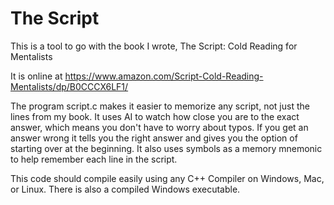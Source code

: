 # The Script

This is a tool to go with the book I wrote, The Script: Cold Reading for Mentalists

It is online at
https://www.amazon.com/Script-Cold-Reading-Mentalists/dp/B0CCCX6LF1/

The program script.c makes it easier to memorize any script, not just the lines from my book.  It uses AI to watch how close you are to the exact answer, which means you don't have to worry about typos.  If you get an answer wrong it tells you the right answer and gives you the option of starting over at the beginning. It also uses symbols as a memory mnemonic to help remember each line in the script.

This code should compile easily using any C++ Compiler on Windows, Mac, or Linux. There is also a compiled Windows executable.
